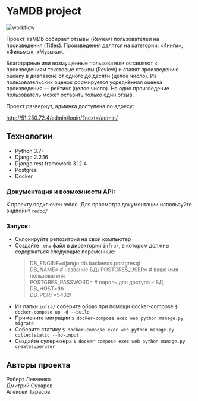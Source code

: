 # YaMDB project

![workflow](https://github.com/ltlrn/yamdb_final/actions/workflows/yamdb_workflow.yml/badge.svg)

Проект YaMDb собирает отзывы (Review) пользователей на произведения (Titles).
Произведения делятся на категории: «Книги», «Фильмы», «Музыка».

Благодарные или возмущённые пользователи оставляют к произведениям текстовые отзывы (Review) и ставят произведению оценку в диапазоне от одного до десяти (целое число).
Из пользовательских оценок формируется усреднённая оценка произведения — рейтинг (целое число).
На одно произведение пользователь может оставить только один отзыв.  

Проект развернут, админка доступена по адресу: 

http://51.250.72.4/admin/login/?next=/admin/
  
## Технологии
- Python 3.7+  
- Django 2.2.16  
- Django rest framework 3.12.4
- Postgres
- Docker
### Документация и возможности API:
К проекту подключен redoc. Для просмотра документации используйте эндпойнт `redoc/`

### Запуск:

- Склонируйте репозитрий на свой компьютер
- Создайте `.env` файл в директории `infra/`, в котором должны содержаться следующие переменные:
    >DB_ENGINE=django.db.backends.postgresql\
    >DB_NAME= # название БД\ 
    >POSTGRES_USER= # ваше имя пользователя\
    >POSTGRES_PASSWORD= # пароль для доступа к БД\
    >DB_HOST=db\
    >DB_PORT=5432\
- Из папки `infra/` соберите образ при помощи docker-compose
`$ docker-compose up -d --build`
- Примените миграции
`$ docker-compose exec web python manage.py migrate`
- Соберите статику
`$ docker-compose exec web python manage.py collectstatic --no-input`
- Создайте суперюзера
`$ docker-compose exec web python manage.py createsuperuser`

## Авторы проекта
Роберт Левченко  
Дмитрий Сухарев  
Алексей Тарасов